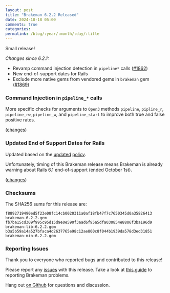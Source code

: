 ```yaml
---
layout: post
title: "Brakeman 6.2.2 Released"
date: 2024-10-18 05:00
comments: true
categories:
permalink: /blog/:year/:month/:day/:title
---
```


Small release!

_Changes since 6.2.1:_

* Revamp command injection detection in `pipeline*` calls ([#1862](https://github.com/presidentbeef/brakeman/issues/1862))
* New end-of-support dates for Rails
* Exclude more native gems from vendored gems in `brakeman` gem ([#1869](https://github.com/presidentbeef/brakeman/issues/1869))

### Command Injection in `pipeline_*` calls 

More specific checks for arguments to `Open3` methods `pipeline`, `pipline_r`, `pipeline_rw`, `pipeline_w`, and `pipeline_start` to improve
both true and false positive rates.

([changes](https://github.com/presidentbeef/brakeman/pull/1868))

### Updated End of Support Dates for Rails 

Updated based on the [updated](https://rubyonrails.org/maintenance) [policy](https://rubyonrails.org/2024/10/15/new-maintenance-policy-and-eol-annouments).

Unfortunately, timing of this Brakeman release means Brakeman is already warning about Rails 6.1 end-of-support (ended October 1st).

([changes](https://github.com/presidentbeef/brakeman/pull/1843))

### Checksums

The SHA256 sums for this release are:

    f8892719490ed5f23e08fc14cb0020311a0af18fb47f7c7650345d0a35826413  brakeman-6.2.2.gem
    fb7ba15cd309f995c95d15d9e0e590f3aad6f95a5dfa030854e8806f3ba196d9  brakeman-lib-6.2.2.gem
    b3a5b59a14a527bfaca4d2637765e98c12ae800c8f044b1939da578d3ed31851  brakeman-min-6.2.2.gem


### Reporting Issues

Thank you to everyone who reported bugs and contributed to this release!

Please report any [issues](https://github.com/presidentbeef/brakeman/issues) with this release. Take a look at [this guide](https://github.com/presidentbeef/brakeman/wiki/How-to-Report-a-Brakeman-Issue) to reporting Brakeman problems.

Hang out [on Github](https://github.com/presidentbeef/brakeman/discussions) for questions and discussion.
